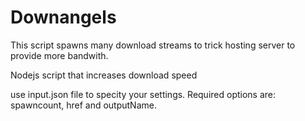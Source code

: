 # Downangels

This script spawns many download streams to trick hosting server to provide more bandwith.

Nodejs script that increases download speed

use input.json file to specity your settings. Required options are: spawncount, href and outputName.
